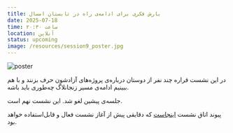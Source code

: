 ```yaml
---
title: بارش فکری برای ادامه‌ی راه در تابستان امسال
date: 2025-07-18
time: ساعت ۲۰:۳۰
location: آنلاین
status: upcoming
image: /resources/session9_poster.jpg
---
```



![poster](session9_poster.jpg)

در این نشست قراره چند نفر از دوستان درباره‌ی پروژه‌های آزادشون حرف بزنند و با هم ببینیم ادامه‌ی مسیر زنجانلاگ چه‌طوری باید باشه.

جلسه‌ی پیشین لغو شد. این نشست نهم است.

پیوند اتاق نشست <a href="https://engage.shatel.com/b/yku-rev-1br-vxf" target="_blank" rel="noreferrer noopener nofollow">اینجاست</a> که دقایقی پیش از آغاز نشست فعال و قابل‌استفاده خواهد بود.
